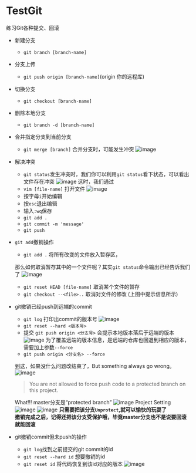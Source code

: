 # TestGit
练习Git各种提交、回滚

- 新建分支
	- `git branch [branch-name]`
- 分支上传
	- `git push origin [branch-name]`(origin 你的远程库)
- 切换分支
	- `git checkout [branch-name]`
- 删除本地分支
	- `git branch -d [branch-name]` 
- 合并指定分支到当前分支
	- `git merge [branch]` 
	合并分支时，可能发生冲突
	![image](https://raw.githubusercontent.com/zhaixiaoou/MarkdownPhotos/master/res/805E7F32-7FD9-4927-ABE2-645207D9CF87.png)
- 解决冲突
	- `git status`发生冲突时，我们你可以利用`git status`看下状态，可以看出文件存在冲突
		![image](https://raw.githubusercontent.com/zhaixiaoou/MarkdownPhotos/master/res/267431C1-723C-4D9B-95AF-3525F9145811.png)
	这时，我们通过
	- `vim [file-name]` 打开文件
	![image](https://raw.githubusercontent.com/zhaixiaoou/MarkdownPhotos/master/res/D9A73A31-9B5F-40A8-836B-23CCA09A42FA.png)
	- 按字母`i`开始编辑 
	- 按`esc`退出编辑
	- 输入`:wq`保存
	- `git add .`
	- `git commit -m 'message'`
	- `git push`
- `git add`撤销操作
	- `git add .` 将所有改变的文件放入暂存区，

	那么如何取消暂存其中的一个文件呢？其实`git status`命令输出已经告诉我们了
	![image](https://raw.githubusercontent.com/zhaixiaoou/MarkdownPhotos/master/res/4A38F0A0-60D4-4EE4-BB06-F8C0503440A4.png)
	- `git reset HEAD [file-name]` 取消某个文件的暂存
	- `git checkout --<file>..` 取消对文件的修改 (上图中提示信息所示)
- git撤销已经push到远端的commit
	- `git log` 打印出commit的版本号
	![image](https://raw.githubusercontent.com/zhaixiaoou/MarkdownPhotos/master/res/39F7DD21-436F-4782-8F51-CB336B59BFC5.png)
	- `git reset --hard <版本号>`
	- 提交 `git push origin <分支号>` 
	会提示本地版本落后于远端的版本
	![image](https://raw.githubusercontent.com/zhaixiaoou/MarkdownPhotos/master/res/875FFC47-54D2-47AF-899E-093DD0D0A7FD.png)
	为了覆盖远端的版本信息，是远端的仓库也回退到相应的版本，需要加上参数`--force`
	- `git push origin <分支名> --force`
	
	到这，如果没什么问题改结束了，But something always go wrong。
	![image](https://raw.githubusercontent.com/zhaixiaoou/MarkdownPhotos/master/res/081A9FB4-2E5C-43C0-8E57-A2E600B31B4A.png)
	> You are not allowed to force push code to a protected branch on this project.
	
	What!!! master分支是“protected branch”
	![image](https://raw.githubusercontent.com/zhaixiaoou/MarkdownPhotos/master/res/03400067-3EB2-40EA-B3FA-C3D3373B9404.png)
	Project Setting
	![image](https://raw.githubusercontent.com/zhaixiaoou/MarkdownPhotos/master/res/8D4E9208-554C-47BE-AB8F-DF03A8BF0719.png)
	![image](https://raw.githubusercontent.com/zhaixiaoou/MarkdownPhotos/master/res/DDA23FE2-7E4F-4283-94A3-045884034F21.png)
	<b>只需要把该分支`Unprotect`,就可以愉快的玩耍了</b></br>
	<b>撤销完成之后，记得还把该分支受保护哦，毕竟master分支也不是说要回滚就能回滚</b>
- git撤销commit但未push的操作
	- `git log`找到之前提交的git commit的id
	- `git reset --hard id` 想要撤销的id
	- `git reset id` 将代码恢复到该id对应的版本 
	![image](https://raw.githubusercontent.com/zhaixiaoou/MarkdownPhotos/master/res/D4D91350-673C-4D4D-87A7-8A62A3059F94.png)